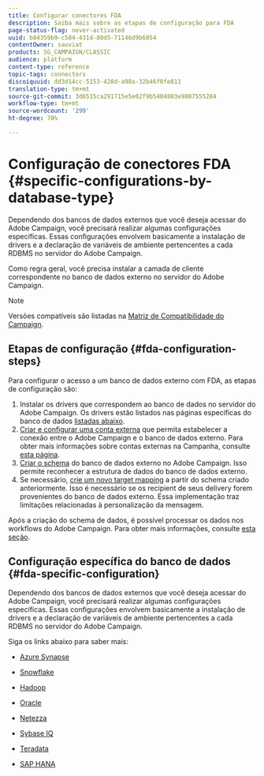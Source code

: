 ```yaml
---
title: Configurar conectores FDA
description: Saiba mais sobre as etapas de configuração para FDA
page-status-flag: never-activated
uuid: b84359b9-c584-431d-80d5-71146d9b6854
contentOwner: sauviat
products: SG_CAMPAIGN/CLASSIC
audience: platform
content-type: reference
topic-tags: connectors
discoiquuid: dd3d14cc-5153-428d-a98a-32b46f0fe811
translation-type: tm+mt
source-git-commit: 3d6515ca291715e5e02f9b5404803e9087555284
workflow-type: tm+mt
source-wordcount: '299'
ht-degree: 70%

---
```



# Configuração de conectores FDA {#specific-configurations-by-database-type}

Dependendo dos bancos de dados externos que você deseja acessar do Adobe Campaign, você precisará realizar algumas configurações específicas. Essas configurações envolvem basicamente a instalação de drivers e a declaração de variáveis de ambiente pertencentes a cada RDBMS no servidor do Adobe Campaign.

Como regra geral, você precisa instalar a camada de cliente correspondente no banco de dados externo no servidor do Adobe Campaign.

>[!NOTE]
>
>Versões compatíveis são listadas na [Matriz de Compatibilidade do Campaign](../../rn/using/compatibility-matrix.md#FederatedDataAccessFDA).


## Etapas de configuração {#fda-configuration-steps}

Para configurar o acesso a um banco de dados externo com FDA, as etapas de configuração são:

1. Instalar os drivers que correspondem ao banco de dados no servidor do Adobe Campaign. Os drivers estão listados nas páginas específicas do banco de dados [listadas abaixo](#fda-specific-configuration).
1. [Criar e configurar uma conta externa](../../installation/using/connecting-to-database.md) que permita estabelecer a conexão entre o Adobe Campaign e o banco de dados externo. Para obter mais informações sobre contas externas na Campanha, consulte [esta página](../../installation/using/external-accounts.md).
1. [Criar o schema](../../installation/using/creating-data-schema.md) do banco de dados externo no Adobe Campaign. Isso permite reconhecer a estrutura de dados do banco de dados externo.
1. Se necessário, [crie um novo target mapping](../../installation/using/defining-data-mapping.md) a partir do schema criado anteriormente. Isso é necessário se os recipient de seus delivery forem provenientes do banco de dados externo. Essa implementação traz limitações relacionadas à personalização da mensagem.

Após a criação do schema de dados, é possível processar os dados nos workflows do Adobe Campaign. Para obter mais informações, consulte [esta seção](../../workflow/using/accessing-an-external-database--fda-.md).

## Configuração específica do banco de dados {#fda-specific-configuration}

Dependendo dos bancos de dados externos que você deseja acessar do Adobe Campaign, você precisará realizar algumas configurações específicas. Essas configurações envolvem basicamente a instalação de drivers e a declaração de variáveis de ambiente pertencentes a cada RDBMS no servidor do Adobe Campaign.

Siga os links abaixo para saber mais:

* [Azure Synapse](../../installation/using/configure-fda-synapse.md)

* [Snowflake](../../installation/using/configure-fda-snowflake.md)

* [Hadoop](../../installation/using/configure-fda-hadoop.md)

* [Oracle](../../installation/using/configure-fda-oracle.md)

* [Netezza](../../installation/using/configure-fda-netezza.md)

* [Sybase IQ](../../installation/using/configure-fda-sybase.md)

* [Teradata](../../installation/using/configure-fda-teradata.md)

* [SAP HANA](../../installation/using/configure-fda-sap-hana.md)
